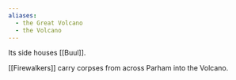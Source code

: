```yaml
---
aliases:
  - the Great Volcano
  - the Volcano
---
```

Its side houses [[Buul]].

[[Firewalkers]] carry corpses from across Parham into the Volcano.